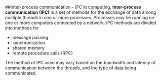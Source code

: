 ##Inter-process communication - IPC
In computing, **Inter-process communication (IPC)** is a set of methods for the exchange of data among multiple threads in one or more processes. Processes may be running on one or more computers connected by a network. IPC methods are divided into methods for 

 * message passing
 * synchronization
 * shared memory
 * remote procedure calls (RPC)	

The method of IPC used may vary based on the bandwidth and latency of communication between the threads, and the type of data being communicated.
